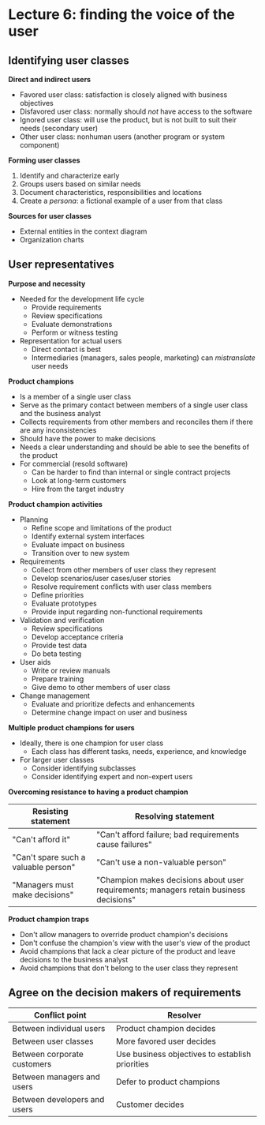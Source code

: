 # Lecture 6: finding the voice of the user

## Identifying user classes

**Direct and indirect users**

- Favored user class: satisfaction is closely aligned with business objectives
- Disfavored user class: normally should *not* have access to the software
- Ignored user class: will use the product, but is not built to suit their needs (secondary user)
- Other user class: nonhuman users (another program or system component)

**Forming user classes**

1) Identify and characterize early
2) Groups users based on similar needs
3) Document characteristics, responsibilities and locations
4) Create a *persona*: a fictional example of a user from that class

**Sources for user classes**

- External entities in the context diagram
- Organization charts

## User representatives

**Purpose and necessity**

- Needed for the development life cycle
  - Provide requirements
  - Review specifications
  - Evaluate demonstrations
  - Perform or witness testing
- Representation for actual users
  - Direct contact is best
  - Intermediaries (managers, sales people, marketing) can *mistranslate* user needs

**Product champions**

- Is a member of a single user class
- Serve as the primary contact between members of a single user class and the business analyst
- Collects requirements from other members and reconciles them if there are any inconsistencies
- Should have the power to make decisions
- Needs a clear understanding and should be able to see the benefits of the product
- For commercial (resold software)
  - Can be harder to find than internal or single contract projects
  - Look at long-term customers
  - Hire from the target industry

**Product champion activities**

- Planning
  - Refine scope and limitations of the product
  - Identify external system interfaces
  - Evaluate impact on business
  - Transition over to new system
- Requirements
  - Collect from other members of user class they represent
  - Develop scenarios/user cases/user stories
  - Resolve requirement conflicts with user class members
  - Define priorities
  - Evaluate prototypes
  - Provide input regarding non-functional requirements
- Validation and verification
  - Review specifications
  - Develop acceptance criteria
  - Provide test data
  - Do beta testing
- User aids
  - Write or review manuals
  - Prepare training
  - Give demo to other members of user class
- Change management
  - Evaluate and prioritize defects and enhancements
  - Determine change impact on user and business

**Multiple product champions for users**

- Ideally, there is one champion for user class
  - Each class has different tasks, needs, experience, and knowledge
- For larger user classes
  - Consider identifying subclasses
  - Consider identifying expert and non-expert users

**Overcoming resistance to having a product champion**

| Resisting statement | Resolving statement |
| -------------- | --------------- |
| "Can't afford it" | "Can't afford failure; bad requirements cause failures" |
| "Can't spare such a valuable person" | "Can't use a non-valuable person" |
| "Managers must make decisions" | "Champion makes decisions about user requirements; managers retain business decisions" |

**Product champion traps**

- Don't allow managers to override product champion's decisions
- Don't confuse the champion's view with the user's view of the product
- Avoid champions that lack a clear picture of the product and leave decisions to the business analyst
- Avoid champions that don't belong to the user class they represent

## Agree on the decision makers of requirements

| Conflict point   | Resolver    |
|--------------- | --------------- |
| Between individual users   | Product champion decides   |
| Between user classes   | More favored user decides   |
| Between corporate customers   | Use business objectives to establish priorities   |
| Between managers and users   | Defer to product champions   |
| Between developers and users | Customer decides |
